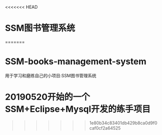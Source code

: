 <<<<<<< HEAD
# SSM图书管理系统

=======
# SSM-books-management-system
用于学习和磨练自己的小项目:SSM图书管理系统
# 20190520开始的一个SSM+Eclipse+Mysql开发的练手项目
>>>>>>> 1e80b34c83401db429b8ca0d9f0caf0cf2a64525
